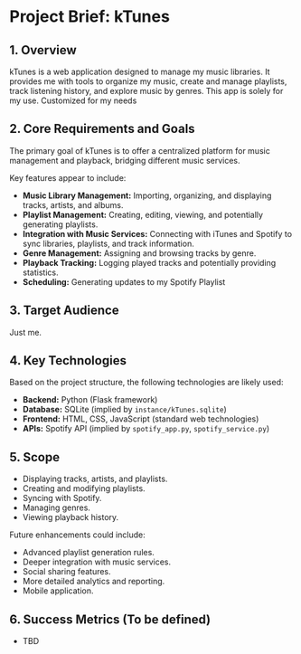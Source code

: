 # Project Brief: kTunes

## 1. Overview

kTunes is a web application designed to manage my music libraries. It provides me with tools to organize my music, create and manage playlists, track listening history, and explore music by genres. This app is solely for my use. Customized for my needs

## 2. Core Requirements and Goals

The primary goal of kTunes is to offer a centralized platform for music management and playback, bridging different music services.

Key features appear to include:
- **Music Library Management:** Importing, organizing, and displaying tracks, artists, and albums.
- **Playlist Management:** Creating, editing, viewing, and potentially generating playlists.
- **Integration with Music Services:** Connecting with iTunes and Spotify to sync libraries, playlists, and track information.
- **Genre Management:** Assigning and browsing tracks by genre.
- **Playback Tracking:** Logging played tracks and potentially providing statistics.
- **Scheduling:** Generating updates to my Spotify Playlist

## 3. Target Audience

Just me.

## 4. Key Technologies

Based on the project structure, the following technologies are likely used:
- **Backend:** Python (Flask framework)
- **Database:** SQLite (implied by `instance/kTunes.sqlite`)
- **Frontend:** HTML, CSS, JavaScript (standard web technologies)
- **APIs:** Spotify API (implied by `spotify_app.py`, `spotify_service.py`)

## 5. Scope

- Displaying tracks, artists, and playlists.
- Creating and modifying playlists.
- Syncing with Spotify.
- Managing genres.
- Viewing playback history.

Future enhancements could include:
- Advanced playlist generation rules.
- Deeper integration with music services.
- Social sharing features.
- More detailed analytics and reporting.
- Mobile application.

## 6. Success Metrics (To be defined)

- TBD

